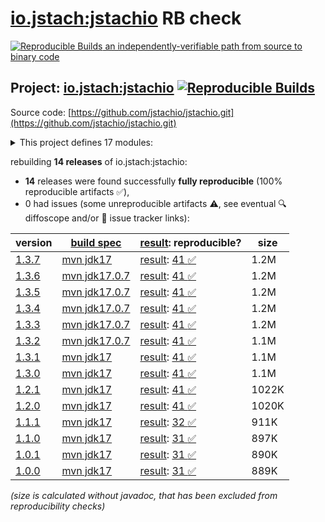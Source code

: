 [io.jstach:jstachio](https://central.sonatype.com/artifact/io.jstach/jstachio/versions) RB check
=======

[![Reproducible Builds](https://reproducible-builds.org/images/logos/rb.svg) an independently-verifiable path from source to binary code](https://reproducible-builds.org/)

## Project: [io.jstach:jstachio](https://central.sonatype.com/artifact/io.jstach/jstachio/versions) [![Reproducible Builds](https://img.shields.io/endpoint?url=https://raw.githubusercontent.com/jvm-repo-rebuild/reproducible-central/master/content/io/jstach/jstachio/badge.json)](https://github.com/jvm-repo-rebuild/reproducible-central/blob/master/content/io/jstach/jstachio/README.md)

Source code: [https://github.com/jstachio/jstachio.git](https://github.com/jstachio/jstachio.git)

<details><summary>This project defines 17 modules:</summary>

* [io.jstach:jstachio](https://central.sonatype.com/artifact/io.jstach/jstachio/overview)
* [io.jstach:jstachio-annotation](https://central.sonatype.com/artifact/io.jstach/jstachio-annotation/overview)
* [io.jstach:jstachio-api-parent](https://central.sonatype.com/artifact/io.jstach/jstachio-api-parent/overview)
* [io.jstach:jstachio-apt](https://central.sonatype.com/artifact/io.jstach/jstachio-apt/overview)
* [io.jstach:jstachio-compiler-parent](https://central.sonatype.com/artifact/io.jstach/jstachio-compiler-parent/overview)
* [io.jstach:jstachio-dropwizard](https://central.sonatype.com/artifact/io.jstach/jstachio-dropwizard/overview)
* [io.jstach:jstachio-dropwizard-example](https://central.sonatype.com/artifact/io.jstach/jstachio-dropwizard-example/overview)
* [io.jstach:jstachio-etc-parent](https://central.sonatype.com/artifact/io.jstach/jstachio-etc-parent/overview)
* [io.jstach:jstachio-jmustache](https://central.sonatype.com/artifact/io.jstach/jstachio-jmustache/overview)
* [io.jstach:jstachio-maven-parent](https://central.sonatype.com/artifact/io.jstach/jstachio-maven-parent/overview)
* [io.jstach:jstachio-opt-parent](https://central.sonatype.com/artifact/io.jstach/jstachio-opt-parent/overview)
* [io.jstach:jstachio-spring](https://central.sonatype.com/artifact/io.jstach/jstachio-spring/overview)
* [io.jstach:jstachio-spring-boot-starter-webmvc](https://central.sonatype.com/artifact/io.jstach/jstachio-spring-boot-starter-webmvc/overview)
* [io.jstach:jstachio-spring-example](https://central.sonatype.com/artifact/io.jstach/jstachio-spring-example/overview)
* [io.jstach:jstachio-spring-webflux](https://central.sonatype.com/artifact/io.jstach/jstachio-spring-webflux/overview)
* [io.jstach:jstachio-spring-webflux-example](https://central.sonatype.com/artifact/io.jstach/jstachio-spring-webflux-example/overview)
* [io.jstach:jstachio-spring-webmvc](https://central.sonatype.com/artifact/io.jstach/jstachio-spring-webmvc/overview)
</details>

rebuilding **14 releases** of io.jstach:jstachio:
- **14** releases were found successfully **fully reproducible** (100% reproducible artifacts :white_check_mark:),
- 0 had issues (some unreproducible artifacts :warning:, see eventual :mag: diffoscope and/or :memo: issue tracker links):

| version | [build spec](/BUILDSPEC.md) | [result](https://reproducible-builds.org/docs/jvm/): reproducible? | size |
| -- | --------- | ------ | -- |
| [1.3.7](https://central.sonatype.com/artifact/io.jstach/jstachio/1.3.7/pom) | [mvn jdk17](jstachio-1.3.7.buildspec) | [result](jstachio-maven-parent-1.3.7.buildinfo): [41 :white_check_mark: ](jstachio-maven-parent-1.3.7.buildcompare) | 1.2M |
| [1.3.6](https://central.sonatype.com/artifact/io.jstach/jstachio/1.3.6/pom) | [mvn jdk17.0.7](jstachio-1.3.6.buildspec) | [result](jstachio-maven-parent-1.3.6.buildinfo): [41 :white_check_mark: ](jstachio-maven-parent-1.3.6.buildcompare) | 1.2M |
| [1.3.5](https://central.sonatype.com/artifact/io.jstach/jstachio/1.3.5/pom) | [mvn jdk17.0.7](jstachio-1.3.5.buildspec) | [result](jstachio-maven-parent-1.3.5.buildinfo): [41 :white_check_mark: ](jstachio-maven-parent-1.3.5.buildcompare) | 1.2M |
| [1.3.4](https://central.sonatype.com/artifact/io.jstach/jstachio/1.3.4/pom) | [mvn jdk17.0.7](jstachio-1.3.4.buildspec) | [result](jstachio-maven-parent-1.3.4.buildinfo): [41 :white_check_mark: ](jstachio-maven-parent-1.3.4.buildcompare) | 1.2M |
| [1.3.3](https://central.sonatype.com/artifact/io.jstach/jstachio/1.3.3/pom) | [mvn jdk17.0.7](jstachio-1.3.3.buildspec) | [result](jstachio-maven-parent-1.3.3.buildinfo): [41 :white_check_mark: ](jstachio-maven-parent-1.3.3.buildcompare) | 1.2M |
| [1.3.2](https://central.sonatype.com/artifact/io.jstach/jstachio/1.3.2/pom) | [mvn jdk17.0.7](jstachio-1.3.2.buildspec) | [result](jstachio-maven-parent-1.3.2.buildinfo): [41 :white_check_mark: ](jstachio-maven-parent-1.3.2.buildcompare) | 1.1M |
| [1.3.1](https://central.sonatype.com/artifact/io.jstach/jstachio/1.3.1/pom) | [mvn jdk17](jstachio-1.3.1.buildspec) | [result](jstachio-maven-parent-1.3.1.buildinfo): [41 :white_check_mark: ](jstachio-maven-parent-1.3.1.buildcompare) | 1.1M |
| [1.3.0](https://central.sonatype.com/artifact/io.jstach/jstachio/1.3.0/pom) | [mvn jdk17](jstachio-1.3.0.buildspec) | [result](jstachio-maven-parent-1.3.0.buildinfo): [41 :white_check_mark: ](jstachio-maven-parent-1.3.0.buildcompare) | 1.1M |
| [1.2.1](https://central.sonatype.com/artifact/io.jstach/jstachio/1.2.1/pom) | [mvn jdk17](jstachio-1.2.1.buildspec) | [result](jstachio-maven-parent-1.2.1.buildinfo): [41 :white_check_mark: ](jstachio-maven-parent-1.2.1.buildcompare) | 1022K |
| [1.2.0](https://central.sonatype.com/artifact/io.jstach/jstachio/1.2.0/pom) | [mvn jdk17](jstachio-1.2.0.buildspec) | [result](jstachio-maven-parent-1.2.0.buildinfo): [41 :white_check_mark: ](jstachio-maven-parent-1.2.0.buildcompare) | 1020K |
| [1.1.1](https://central.sonatype.com/artifact/io.jstach/jstachio/1.1.1/pom) | [mvn jdk17](jstachio-1.1.1.buildspec) | [result](jstachio-maven-parent-1.1.1.buildinfo): [32 :white_check_mark: ](jstachio-maven-parent-1.1.1.buildcompare) | 911K |
| [1.1.0](https://central.sonatype.com/artifact/io.jstach/jstachio/1.1.0/pom) | [mvn jdk17](jstachio-1.1.0.buildspec) | [result](jstachio-maven-parent-1.1.0.buildinfo): [31 :white_check_mark: ](jstachio-maven-parent-1.1.0.buildcompare) | 897K |
| [1.0.1](https://central.sonatype.com/artifact/io.jstach/jstachio/1.0.1/pom) | [mvn jdk17](jstachio-1.0.1.buildspec) | [result](jstachio-maven-parent-1.0.1.buildinfo): [31 :white_check_mark: ](jstachio-maven-parent-1.0.1.buildcompare) | 890K |
| [1.0.0](https://central.sonatype.com/artifact/io.jstach/jstachio/1.0.0/pom) | [mvn jdk17](jstachio-1.0.0.buildspec) | [result](jstachio-maven-parent-1.0.0.buildinfo): [31 :white_check_mark: ](jstachio-maven-parent-1.0.0.buildcompare) | 889K |

<i>(size is calculated without javadoc, that has been excluded from reproducibility checks)</i>
